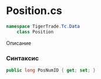 
# Position.cs
```csharp
namespace TigerTrade.Tc.Data  
    class Position
```

Описание

### Синтаксис
```csharp
public long PosNumID { get; set; }
```
